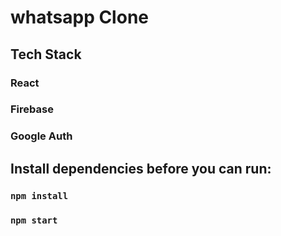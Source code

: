 # whatsapp Clone

## Tech Stack
### React
### Firebase
### Google Auth

## Install dependencies before you can run:
### `npm install`
### `npm start`


